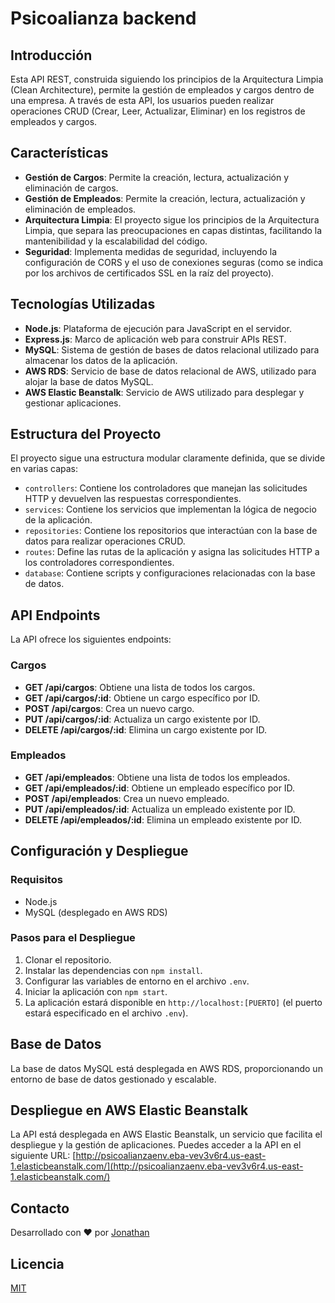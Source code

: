 
# Psicoalianza backend

## Introducción

Esta API REST, construida siguiendo los principios de la Arquitectura Limpia (Clean Architecture), permite la gestión de empleados y cargos dentro de una empresa. A través de esta API, los usuarios pueden realizar operaciones CRUD (Crear, Leer, Actualizar, Eliminar) en los registros de empleados y cargos.

## Características

- **Gestión de Cargos**: Permite la creación, lectura, actualización y eliminación de cargos.
- **Gestión de Empleados**: Permite la creación, lectura, actualización y eliminación de empleados.
- **Arquitectura Limpia**: El proyecto sigue los principios de la Arquitectura Limpia, que separa las preocupaciones en capas distintas, facilitando la mantenibilidad y la escalabilidad del código.
- **Seguridad**: Implementa medidas de seguridad, incluyendo la configuración de CORS y el uso de conexiones seguras (como se indica por los archivos de certificados SSL en la raíz del proyecto).

## Tecnologías Utilizadas

- **Node.js**: Plataforma de ejecución para JavaScript en el servidor.
- **Express.js**: Marco de aplicación web para construir APIs REST.
- **MySQL**: Sistema de gestión de bases de datos relacional utilizado para almacenar los datos de la aplicación.
- **AWS RDS**: Servicio de base de datos relacional de AWS, utilizado para alojar la base de datos MySQL.
- **AWS Elastic Beanstalk**: Servicio de AWS utilizado para desplegar y gestionar aplicaciones.

## Estructura del Proyecto

El proyecto sigue una estructura modular claramente definida, que se divide en varias capas:

- `controllers`: Contiene los controladores que manejan las solicitudes HTTP y devuelven las respuestas correspondientes.
- `services`: Contiene los servicios que implementan la lógica de negocio de la aplicación.
- `repositories`: Contiene los repositorios que interactúan con la base de datos para realizar operaciones CRUD.
- `routes`: Define las rutas de la aplicación y asigna las solicitudes HTTP a los controladores correspondientes.
- `database`: Contiene scripts y configuraciones relacionadas con la base de datos.

## API Endpoints

La API ofrece los siguientes endpoints:

### Cargos
- **GET /api/cargos**: Obtiene una lista de todos los cargos.
- **GET /api/cargos/:id**: Obtiene un cargo específico por ID.
- **POST /api/cargos**: Crea un nuevo cargo.
- **PUT /api/cargos/:id**: Actualiza un cargo existente por ID.
- **DELETE /api/cargos/:id**: Elimina un cargo existente por ID.

### Empleados
- **GET /api/empleados**: Obtiene una lista de todos los empleados.
- **GET /api/empleados/:id**: Obtiene un empleado específico por ID.
- **POST /api/empleados**: Crea un nuevo empleado.
- **PUT /api/empleados/:id**: Actualiza un empleado existente por ID.
- **DELETE /api/empleados/:id**: Elimina un empleado existente por ID.

## Configuración y Despliegue

### Requisitos
- Node.js
- MySQL (desplegado en AWS RDS)

### Pasos para el Despliegue
1. Clonar el repositorio.
2. Instalar las dependencias con `npm install`.
3. Configurar las variables de entorno en el archivo `.env`.
4. Iniciar la aplicación con `npm start`.
5. La aplicación estará disponible en `http://localhost:[PUERTO]` (el puerto estará especificado en el archivo `.env`).

## Base de Datos

La base de datos MySQL está desplegada en AWS RDS, proporcionando un entorno de base de datos gestionado y escalable.

## Despliegue en AWS Elastic Beanstalk

La API está desplegada en AWS Elastic Beanstalk, un servicio que facilita el despliegue y la gestión de aplicaciones. Puedes acceder a la API en el siguiente URL: [http://psicoalianzaenv.eba-vev3v6r4.us-east-1.elasticbeanstalk.com/](http://psicoalianzaenv.eba-vev3v6r4.us-east-1.elasticbeanstalk.com/)

## Contacto

Desarrollado con ❤️ por [Jonathan](https://github.com/Jony1754)

## Licencia

[MIT](https://opensource.org/licenses/MIT)
